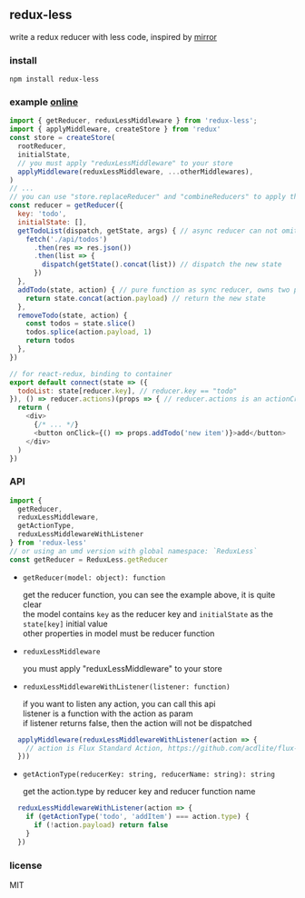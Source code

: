 ## redux-less
write a redux reducer with less code, inspired by [mirror](https://github.com/mirrorjs/mirror)

### install
`npm install redux-less`

### example [online](https://jsfiddle.net/tingyuan/q0ehjo2r/)

```javascript
import { getReducer, reduxLessMiddleware } from 'redux-less';
import { applyMiddleware, createStore } from 'redux'
const store = createStore(
  rootReducer,
  initialState,
  // you must apply "reduxLessMiddleware" to your store
  applyMiddleware(reduxLessMiddleware, ...otherMiddlewares),
)
// ...
// you can use "store.replaceReducer" and "combineReducers" to apply this reducer
const reducer = getReducer({
  key: 'todo',
  initialState: [],
  getTodoList(dispatch, getState, args) { // async reducer can not omit "args" param
    fetch('./api/todos')
      .then(res => res.json())
      .then(list => {
        dispatch(getState().concat(list)) // dispatch the new state
      })
  },
  addTodo(state, action) { // pure function as sync reducer, owns two params
    return state.concat(action.payload) // return the new state
  },
  removeTodo(state, action) {
    const todos = state.slice()
    todos.splice(action.payload, 1)
    return todos
  },
})

// for react-redux, binding to container
export default connect(state => ({
  todoList: state[reducer.key], // reducer.key == "todo"
}), () => reducer.actions)(props => { // reducer.actions is an actionCreators map
  return (
    <div>
      {/* ... */}
      <button onClick={() => props.addTodo('new item')}>add</button>
    </div>
  )
})

```

### API

```javascript
import { 
  getReducer, 
  reduxLessMiddleware, 
  getActionType, 
  reduxLessMiddlewareWithListener 
} from 'redux-less'
// or using an umd version with global namespace: `ReduxLess`
const getReducer = ReduxLess.getReducer
```

* `getReducer(model: object): function`

  get the reducer function, you can see the example above, it is quite clear   
  the model contains `key` as the reducer key and `initialState` as the `state[key]` initial value     
  other properties in model must be reducer function   
* `reduxLessMiddleware`

  you must apply "reduxLessMiddleware" to your store
* `reduxLessMiddlewareWithListener(listener: function)`

  if you want to listen any action, you can call this api   
  listener is a function with the action as param    
  if listener returns false, then the action will not be dispatched    
```javascript
  applyMiddleware(reduxLessMiddlewareWithListener(action => {
    // action is Flux Standard Action, https://github.com/acdlite/flux-standard-action
  }))
```

* `getActionType(reducerKey: string, reducerName: string): string`

  get the action.type by reducer key and reducer function name
```javascript
  reduxLessMiddlewareWithListener(action => {
    if (getActionType('todo', 'addItem') === action.type) {
      if (!action.payload) return false
    }
  })
```  

### license
MIT
